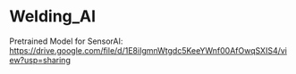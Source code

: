 # Welding_AI

Pretrained Model for SensorAI: https://drive.google.com/file/d/1E8iIgmnWtgdc5KeeYWnf00AfOwqSXIS4/view?usp=sharing
